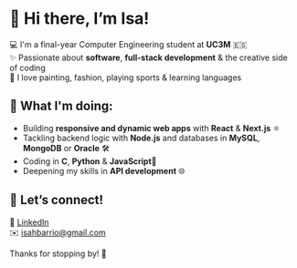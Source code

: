 # 👋 Hi there, I’m Isa!
💻 I'm a final-year Computer Engineering student at **UC3M** 🇪🇸  
✨ Passionate about **software**, **full-stack development** & the creative side of coding  
🎨 I love painting, fashion, playing sports & learning languages  

## 🚀 What I'm doing:  
- Building **responsive and dynamic web apps** with **React** & **Next.js** ⚛️  
- Tackling backend logic with **Node.js** and databases in **MySQL**, **MongoDB** or **Oracle** 🛠️  
- Coding in **C**, **Python** & **JavaScript**🐍  
- Deepening my skills in **API development** 🌐  

## 📌 Let’s connect!  
💼 [LinkedIn](https://linkedin.com/in/isabel-hernández-barrio-408a38326)  
✉️ isahbarrio@gmail.com  

Thanks for stopping by! 🐸

